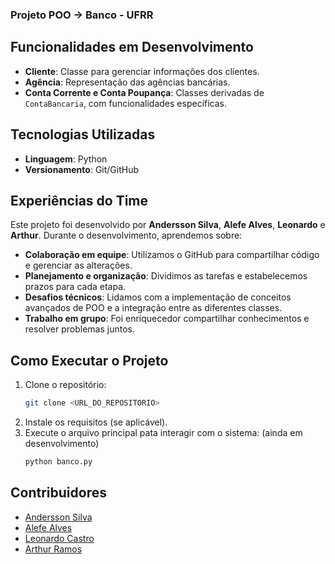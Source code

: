 ### Projeto POO -> Banco - UFRR

## Funcionalidades em Desenvolvimento

- **Cliente**: Classe para gerenciar informações dos clientes.
- **Agência**: Representação das agências bancárias.
- **Conta Corrente e Conta Poupança**: Classes derivadas de `ContaBancaria`, com funcionalidades específicas.

## Tecnologias Utilizadas

- **Linguagem**: Python
- **Versionamento**: Git/GitHub

## Experiências do Time

Este projeto foi desenvolvido por **Andersson Silva**, **Alefe Alves**, **Leonardo** e **Arthur**. Durante o desenvolvimento, aprendemos sobre:

- **Colaboração em equipe**: Utilizamos o GitHub para compartilhar código e gerenciar as alterações.
- **Planejamento e organização**: Dividimos as tarefas e estabelecemos prazos para cada etapa.
- **Desafios técnicos**: Lidamos com a implementação de conceitos avançados de POO e a integração entre as diferentes classes.
- **Trabalho em grupo**: Foi enriquecedor compartilhar conhecimentos e resolver problemas juntos.

## Como Executar o Projeto

1. Clone o repositório:
   ```bash
   git clone <URL_DO_REPOSITORIO>
   ```
2. Instale os requisitos (se aplicável).
3. Execute o arquivo principal pata interagir com o sistema: (ainda em desenvolvimento)
   ```bash
   python banco.py
   ```
## Contribuidores

- [Andersson Silva](https://github.com/Moab76)  
- [Alefe Alves](https://github.com/AlefeAlvesC)  
- [Leonardo Castro](https://github.com/thetwelvedev)  
- [Arthur Ramos](https://github.com/ArthurRamos26) 
